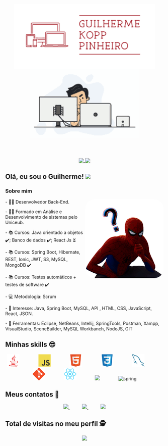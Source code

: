 <p align="center">
  <a href="#">
    <img align="center" width="450" src="Slogan.png" />
  </a>
  <a href="#">
    <img align="center" width="350" src="programmer.gif" />
  </a>
</p>
</br>
</br>
<p align="center">
  <a href="https://github.com/anuraghazra/github-readme-stats">
    <img
      align="center"
      src="https://github-readme-stats.vercel.app/api/top-langs/?username=guilhermekopp&layout=compact&langs_count=7&theme=dracula"
    />
  </a>
  <a href="https://github.com/anuraghazra/github-readme-stats">
    <img
      align="center"
      height="165"
      src="https://github-readme-stats.vercel.app/api?username=guilhermekopp&show_icons=true&theme=dracula&include_all_commits=true&count_private=true"
    />
  </a>
</p>

## Olá, eu sou o Guilherme! <img src="https://raw.githubusercontent.com/iampavangandhi/iampavangandhi/master/gifs/Hi.gif" width="30px"></h2>

### Sobre mim
<div style="display: inline_block">
<img align="right" width="250" height="250" style="border-radius:30px;" src="static-assets-upload10422000285825553788.gif?raw=true" />
<p> - 👨‍💻 Desenvolvedor Back-End. </p>
<p> - 👨‍🎓 Formado em Análise e Desenvolvimento de sistemas pelo Uniceub. </p>
<p> - 📚 Cursos: Java orientado a objetos ✔️; Banco de dados ✔️; React Js ⏳ </p>
<p> - 📚 Cursos: Spring Boot, Hibernate, REST, Ionic, JWT, S3, MySQL, MongoDB ✔️ </p>
<p> - 📚 Cursos: Testes automáticos + testes de software ✔️ </p>
<p> - 💻 Metodologia: Scrum </p>
<p> - 🎯 Interesse: Java, Spring Boot, MySQL, API , HTML, CSS, JavaScript, React, JSON. </p>
<p> - 🚀 Ferramentas: Eclipse, NetBeans, Intellij, SpringTools, Postman, Xampp, VisualStudio, SceneBuilder, MySQL Workbanch, NodeJS, GIT </p>
  
</div>

## Minhas skills :sunglasses:
<div align="center">
    <img height="40" src="https://raw.githubusercontent.com/devicons/devicon/master/icons/java/java-plain.svg">
    &nbsp;&nbsp;&nbsp;&nbsp;&nbsp;&nbsp;&nbsp;&nbsp;&nbsp;&nbsp;&nbsp;&nbsp;&nbsp;
    <img height="40" src="https://raw.githubusercontent.com/devicons/devicon/master/icons/javascript/javascript-original.svg">
    &nbsp;&nbsp;&nbsp;&nbsp;&nbsp;&nbsp;&nbsp;&nbsp;&nbsp;&nbsp;&nbsp;&nbsp;&nbsp;
    <img height="40" src="https://raw.githubusercontent.com/devicons/devicon/master/icons/html5/html5-original.svg">
    &nbsp;&nbsp;&nbsp;&nbsp;&nbsp;&nbsp;&nbsp;&nbsp;&nbsp;&nbsp;&nbsp;&nbsp;&nbsp;
    <img height="40" src="https://raw.githubusercontent.com/devicons/devicon/master/icons/css3/css3-original.svg">
    &nbsp;&nbsp;&nbsp;&nbsp;&nbsp;&nbsp;&nbsp;&nbsp;&nbsp;&nbsp;&nbsp;&nbsp;&nbsp;
    <img height="40" src="https://raw.githubusercontent.com/devicons/devicon/master/icons/mysql/mysql-original.svg">
     &nbsp;&nbsp;&nbsp;&nbsp;&nbsp;&nbsp;&nbsp;&nbsp;&nbsp;&nbsp;&nbsp;&nbsp;&nbsp;
    <img height="40" src="https://raw.githubusercontent.com/devicons/devicon/master/icons/git/git-original.svg">
    &nbsp;&nbsp;&nbsp;&nbsp;&nbsp;&nbsp;&nbsp;&nbsp;&nbsp;&nbsp;&nbsp;&nbsp;&nbsp;
    <img height="40" src="https://raw.githubusercontent.com/devicons/devicon/master/icons/react/react-original.svg">
    &nbsp;&nbsp;&nbsp;&nbsp;&nbsp;&nbsp;&nbsp;&nbsp;&nbsp;&nbsp;&nbsp;&nbsp;&nbsp;
    <img height="40" src="https://1.bp.blogspot.com/-ZExVDWf32W4/XJP4C14MavI/AAAAAAAAJSU/wKCAeLwLMWY6BkoQH5On036zZ1lEzb88QCK4BGAYYCw/s1600/logo%2Bjson%2Bicon.png">
    &nbsp;&nbsp;&nbsp;&nbsp;&nbsp;&nbsp;&nbsp;&nbsp;&nbsp;&nbsp;&nbsp;&nbsp;&nbsp;
    <img height="40" src="https://www.vectorlogo.zone/logos/springio/springio-icon.svg" alt="spring" >
  
</div>

## Meus contatos :iphone:

<p align="center">
    <a href="https://github.com/GuilhermeKopp">
        <img  src="https://img.shields.io/badge/github-%23100000.svg?&style=for-the-badge&logo=github&logoColor=white&link=mailto:https://github.com/GuilhermeKopp">
    </a>
    &nbsp;&nbsp;&nbsp;&nbsp;&nbsp;&nbsp;&nbsp;&nbsp;&nbsp;
    <a href="mailto:guikopp19@gmail.com">
        <img src="https://img.shields.io/badge/gmail-D14836?&style=for-the-badge&logo=gmail&logoColor=white&link=mailto:guikopp19@gmail.com">
    </a>
    &nbsp;&nbsp;&nbsp;&nbsp;&nbsp;&nbsp;&nbsp;&nbsp;&nbsp;
    <a href="https://www.linkedin.com/in/guilhermekopppinheiro/">
        <img src="https://img.shields.io/badge/linkedin-%230077B5.svg?&style=for-the-badge&logo=linkedin&logoColor=white&link=mailto:https://www.linkedin.com/in/guilhermekopppinheiro/">
    </a>
</p>

<p align="center"> 

 ## Total de visitas no meu perfil :detective: <br>
 <p align="center"> 
   <img alingn="center" src="https://profile-counter.glitch.me/GuilhermeKopp/count.svg" />
 </p>

</p>
